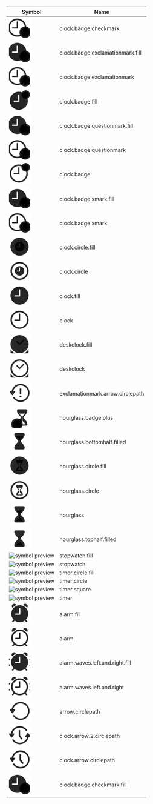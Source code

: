 Symbol | Name |
--- |--- |
![symbol preview](<../svg/Monochrome=clock.badge.checkmark.svg>) | clock.badge.checkmark | 
![symbol preview](<../svg/Monochrome=clock.badge.exclamationmark.fill.svg>) | clock.badge.exclamationmark.fill | 
![symbol preview](<../svg/Monochrome=clock.badge.exclamationmark.svg>) | clock.badge.exclamationmark | 
![symbol preview](<../svg/Monochrome=clock.badge.fill.svg>) | clock.badge.fill | 
![symbol preview](<../svg/Monochrome=clock.badge.questionmark.fill.svg>) | clock.badge.questionmark.fill | 
![symbol preview](<../svg/Monochrome=clock.badge.questionmark.svg>) | clock.badge.questionmark | 
![symbol preview](<../svg/Monochrome=clock.badge.svg>) | clock.badge | 
![symbol preview](<../svg/Monochrome=clock.badge.xmark.fill.svg>) | clock.badge.xmark.fill | 
![symbol preview](<../svg/Monochrome=clock.badge.xmark.svg>) | clock.badge.xmark | 
![symbol preview](<../svg/Monochrome=clock.circle.fill.svg>) | clock.circle.fill | 
![symbol preview](<../svg/Monochrome=clock.circle.svg>) | clock.circle | 
![symbol preview](<../svg/Monochrome=clock.fill.svg>) | clock.fill | 
![symbol preview](<../svg/Monochrome=clock.svg>) | clock | 
![symbol preview](<../svg/Monochrome=deskclock.fill.svg>) | deskclock.fill | 
![symbol preview](<../svg/Monochrome=deskclock.svg>) | deskclock | 
![symbol preview](<../svg/Monochrome=exclamationmark.arrow.circlepath.svg>) | exclamationmark.arrow.circlepath | 
![symbol preview](<../svg/Monochrome=hourglass.badge.plus.svg>) | hourglass.badge.plus | 
![symbol preview](<../svg/Monochrome=hourglass.bottomhalf.filled.svg>) | hourglass.bottomhalf.filled | 
![symbol preview](<../svg/Monochrome=hourglass.circle.fill.svg>) | hourglass.circle.fill | 
![symbol preview](<../svg/Monochrome=hourglass.circle.svg>) | hourglass.circle | 
![symbol preview](<../svg/Monochrome=hourglass.svg>) | hourglass | 
![symbol preview](<../svg/Monochrome=hourglass.tophalf.filled.svg>) | hourglass.tophalf.filled | 
![symbol preview](<../svg/Monochrome=stopwatch.fill.svg>) | stopwatch.fill | 
![symbol preview](<../svg/Monochrome=stopwatch.svg>) | stopwatch | 
![symbol preview](<../svg/Monochrome=timer.circle.fill.svg>) | timer.circle.fill | 
![symbol preview](<../svg/Monochrome=timer.circle.svg>) | timer.circle | 
![symbol preview](<../svg/Monochrome=timer.square.svg>) | timer.square | 
![symbol preview](<../svg/Monochrome=timer.svg>) | timer | 
![symbol preview](<../svg/Monochrome=alarm.fill.svg>) | alarm.fill | 
![symbol preview](<../svg/Monochrome=alarm.svg>) | alarm | 
![symbol preview](<../svg/Monochrome=alarm.waves.left.and.right.fill.svg>) | alarm.waves.left.and.right.fill | 
![symbol preview](<../svg/Monochrome=alarm.waves.left.and.right.svg>) | alarm.waves.left.and.right | 
![symbol preview](<../svg/Monochrome=arrow.circlepath.svg>) | arrow.circlepath | 
![symbol preview](<../svg/Monochrome=clock.arrow.2.circlepath.svg>) | clock.arrow.2.circlepath | 
![symbol preview](<../svg/Monochrome=clock.arrow.circlepath.svg>) | clock.arrow.circlepath | 
![symbol preview](<../svg/Monochrome=clock.badge.checkmark.fill.svg>) | clock.badge.checkmark.fill|